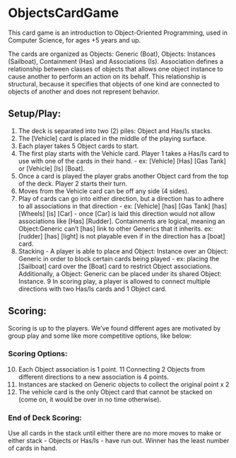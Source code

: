 # ObjectsCardGame
This card game is an introduction to Object-Oriented Programming, used in Computer Science, for ages +5 years and up.

The cards are organized as Objects: Generic (Boat), Objects: Instances (Sailboat), Containment (Has) and Associations (Is).
Association defines a relationship between classes of objects that allows one object instance to cause another to perform an action on its behalf. This relationship is structural, because it specifies that objects of one kind are connected to objects of another and does not represent behavior.

## Setup/Play:
1. The deck is separated into two (2) piles: Object and Has/Is stacks.
2. The [Vehicle] card is placed in the middle of the playing surface.
3. Each player takes 5 Object cards to start.
4. The first play starts with the Vehicle card. Player 1 takes a Has/Is card to use with one of the cards in their hand. - ex: [Vehicle] [Has] [Gas Tank] or [Vehicle] [Is] [Boat].
5. Once a card is played the player grabs another Object card from the top of the deck. Player 2 starts their turn.
6. Moves from the Vehicle card can be off any side (4 sides).
7. Play of cards can go into either direction, but a direction has to adhere to all associations in that direction - ex: [Vehicle] [has] [Gas Tank] [has] [Wheels] [is] [Car] - once [Car] is laid this direction would not allow associations like [Has] [Rudder]. Containments are logical, meaning an Object:Generic can’t [has] link to other Generics that it inherits. ex: [rudder] [has] [light] is not playable even if in the direction has a [boat] card.
8. Stacking - A player is able to place and Object: Instance over an Object: Generic in order to block certain cards being played - ex: placing the [Sailboat] card over the [Boat] card to restrict Object associations. Additionally, a Object: Generic can be placed under its shared Object: Instance.
9 In scoring play, a player is allowed to connect multiple directions with two Has/Is cards and 1 Object card.

## Scoring:
Scoring is up to the players. We’ve found different ages are motivated by group play and some like more competitive options, like below:

### Scoring Options:
10. Each Object association is 1 point.
11 Connecting 2 Objects from different directions to a new association is 4 points.
12. Instances are stacked on Generic objects to collect the original point x 2
13. The vehicle card is the only Object card that cannot be stacked on (come on, it would be over in no time otherwise).

### End of Deck Scoring:
Use all cards in the stack until either there are no more moves to make or either stack - Objects or Has/Is - have run out. Winner has the least number of cards in hand.
